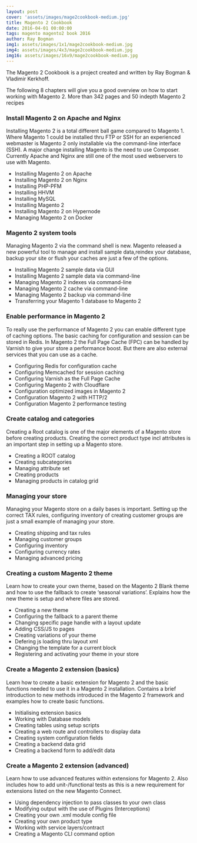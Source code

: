 ```yaml
---
layout: post
cover: 'assets/images/mage2cookbook-medium.jpg'
title: Magento 2 Cookbook
date: 2016-04-01 00:00:00
tags: magento magento2 book 2016
author: Ray Bogman
img1: assets/images/1x1/mage2cookbook-medium.jpg
img4: assets/images/4x3/mage2cookbook-medium.jpg
img16: assets/images/16x9/mage2cookbook-medium.jpg
---
```


<p>The Magento 2 Cookbook is a project created and written by Ray Bogman & Vladimir Kerkhoff.</p>
<p>The following 8 chapters will give you a good overview on how to start working with Magento 2. More than 342 pages and 50 indepth Magento 2 recipes</p>

<h3>Install Magento 2 on Apache and Nginx</h3>
<p>Installing Magento 2 is a total different ball game compared to Magento 1. Where Magento 1 could be installed thru FTP or SSH for an experienced webmaster is Magento 2 only installable via the command-line interface (SSH). A major change installing Magento is the need to use Composer. Currently Apache and Nginx are still one of the most used webservers to use with Magento.</p>
<ul>
  <li>Installing Magento 2 on Apache</li>
  <li>Installing Magento 2 on Nginx</li>
  <li>Installing PHP-PFM</li>
  <li>Installing HHVM</li>
  <li>Installing MySQL</li>
  <li>Installing Magento 2</li>
  <li>Installing Magento 2 on Hypernode</li>
  <li>Managing Magento 2 on Docker</li>
</ul>

<h3>Magento 2 system tools</h3>
<p>Managing Magento 2 via the command shell is new. Magento released a new powerful tool to manage and install sample data,reindex your database, backup your site or flush your caches are just a few of the options.</p>
<ul>
  <li>Installing Magento 2 sample data via GUI</li>
  <li>Installing Magento 2 sample data via command-line</li>
  <li>Managing Magento 2 indexes via command-line</li>
  <li>Managing Magento 2 cache via command-line</li>
  <li>Managing Magento 2 backup via command-line</li>
  <li>Transferring your Magento 1 database to Magento 2</li>
</ul>

<h3>Enable performance in Magento 2</h3>
<p>To really use the performance of Magento 2 you can enable different type of caching options. The basic caching for configuration and session can be stored in Redis. In Magento 2 the Full Page Cache (FPC) can be handled by Varnish to give your store a performance boost. But there are also external services that you can use as a cache.</p>
<ul>
  <li>Configuring Redis for configuration cache</li>
  <li>Configuring Memcached for session caching</li>
  <li>Configuring Varnish as the Full Page Cache</li>
  <li>Configuring Magento 2 with Cloudflare</li>
  <li>Configuration optimized images in Magento 2</li>
  <li>Configuration Magento 2 with HTTP/2</li>
  <li>Configuration Magento 2 performance testing</li>
</ul>

<h3>Create catalog and categories</h3><p>Creating a Root catalog is one of the major elements of a Magento store before creating products. Creating the correct product type incl attributes is an important step in setting up a Magento store.</p>
<ul>
  <li>Creating a ROOT catalog</li>
  <li>Creating subcategories</li>
  <li>Managing attribute set</li>
  <li>Creating products</li>
  <li>Managing products in catalog grid</li>
</ul>

<h3>Managing your store</h3>
<p>Managing your Magento store on a daily bases is important. Setting up the correct TAX rules, configuring inventory of creating customer groups are just a small example of managing your store.</p>
<ul>
  <li>Creating shipping and tax rules</li>
  <li>Managing customer groups</li>
  <li>Configuring inventory</li>
  <li>Configuring currency rates</li>
  <li>Managing advanced pricing</li>
</ul>

<h3>Creating a custom Magento 2 theme</h3>
<p>Learn how to create your own theme, based on the Magento 2 Blank theme and how to use the fallback to create ‘seasonal variations’. Explains how the new theme is setup and where files are stored.</p>
<ul>
  <li>Creating a new theme</li>
  <li>Configuring the fallback to a parent theme</li>
  <li>Changing specific page handle with a layout update</li>
  <li>Adding CSS/JS to pages</li>
  <li>Creating variations of your theme</li>
  <li>Defering js loading thru layout xml</li>
  <li>Changing the template for a current block</li>
  <li>Registering and activating your theme in your store</li>
</ul>

<h3>Create a Magento 2 extension (basics)</h3>
<p>Learn how to create a basic extension for Magento 2 and the basic functions needed to use it in a Magento 2 installation. Contains a brief introduction to new methods introduced in the Magento 2 framework and examples how to create basic functions.</p>
<ul>
  <li>Initialising extension basics</li>
  <li>Working with Database models</li>
  <li>Creating tables using setup scripts</li>
  <li>Creating a web route and controllers to display data</li>
  <li>Creating system configuration fields</li>
  <li>Creating a backend data grid</li>
  <li>Creating a backend form to add/edit data</li>
</ul>

<h3>Create a Magento 2 extension (advanced)</h3>
<p>Learn how to use advanced features within extensions for Magento 2. Also includes how to add unit-/functional tests as this is a new requirement for extensions listed on the new Magento Connect.</p>
<ul>
  <li>Using dependency injection to pass classes to your own class</li>
  <li>Modifying output with the use of Plugins (Interceptions)</li>
  <li>Creating your own .xml module config file</li>
  <li>Creating your own product type</li>
  <li>Working with service layers/contract</li>
  <li>Creating a Magento CLI command option</li>
</ul>
